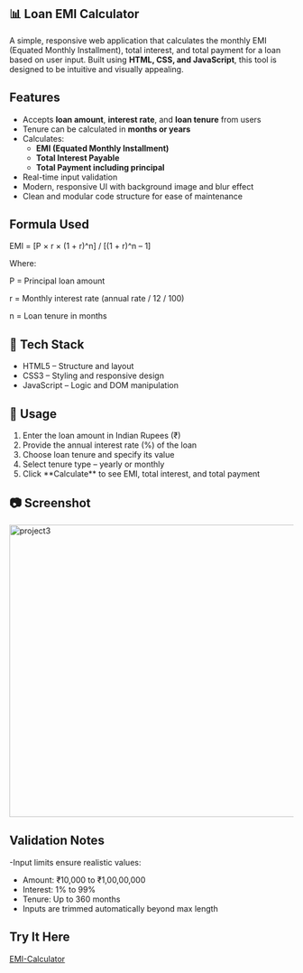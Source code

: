 <h2>📊 Loan EMI Calculator</h2>

A simple, responsive web application that calculates the monthly EMI (Equated Monthly Installment), total interest, and total payment for a loan based on user input. Built using **HTML, CSS, and JavaScript**, this tool is designed to be intuitive and visually appealing.

<h2>Features</h2>

- Accepts **loan amount**, **interest rate**, and **loan tenure** from users
- Tenure can be calculated in **months or years**
- Calculates:
  - **EMI (Equated Monthly Installment)**
  - **Total Interest Payable**
  - **Total Payment including principal**
- Real-time input validation
- Modern, responsive UI with background image and blur effect
- Clean and modular code structure for ease of maintenance


<h2>Formula Used</h2> 

<p>EMI = [P × r × (1 + r)^n] / [(1 + r)^n – 1]</p>
Where:</p>
<p>P = Principal loan amount</p>
<p>r = Monthly interest rate (annual rate / 12 / 100)</p>
<p>n = Loan tenure in months</p>


<h2>🎨 Tech Stack </h2>

<ul>
<li>HTML5 – Structure and layout</li>
<li>CSS3 – Styling and responsive design</li>
<li>JavaScript – Logic and DOM manipulation</li>
</ul>

<h2>📌 Usage</h2>

<ol>
<li>Enter the loan amount in Indian Rupees (₹)</li> 
<li> Provide the annual interest rate (%) of the loan</li>
<li> Choose loan tenure and specify its value</li>
<li> Select tenure type – yearly or monthly</li>
<li> Click **Calculate** to see EMI, total interest, and total payment</li>
</ol>

<h2>📷 Screenshot</h2>

<img width="1164" height="518" alt="project3" src="https://github.com/user-attachments/assets/8636907a-71cc-46ba-ad0a-5e20b09521e0" />


<h2>Validation Notes</h2>

-Input limits ensure realistic values:
- Amount: ₹10,000 to ₹1,00,00,000
- Interest: 1% to 99%
- Tenure: Up to 360 months
- Inputs are trimmed automatically beyond max length

<h2>Try It Here</h2>
<a href="https://emi-calcs.netlify.app/">EMI-Calculator</a>
